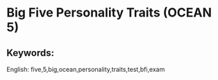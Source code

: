 #  Big Five Personality Traits (OCEAN 5)

## Keywords: 

English: five,5,big,ocean,personality,traits,test,bfi,exam
